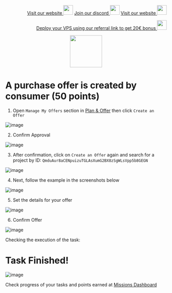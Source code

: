 <p style="font-size:14px" align="right">
<a href="https://kjnodes.com/" target="_blank">Visit our website <img src="https://user-images.githubusercontent.com/50621007/168689709-7e537ca6-b6b8-4adc-9bd0-186ea4ea4aed.png" width="30"/></a>
<a href="https://discord.gg/EY35ZzXY" target="_blank">Join our discord <img src="https://user-images.githubusercontent.com/50621007/176236430-53b0f4de-41ff-41f7-92a1-4233890a90c8.png" width="30"/></a>
<a href="https://kjnodes.com/" target="_blank">Visit our website <img src="https://user-images.githubusercontent.com/50621007/168689709-7e537ca6-b6b8-4adc-9bd0-186ea4ea4aed.png" width="30"/></a>
</p>

<p style="font-size:14px" align="right">
<a href="https://hetzner.cloud/?ref=y8pQKS2nNy7i" target="_blank">Deploy your VPS using our referral link to get 20€ bonus <img src="https://user-images.githubusercontent.com/50621007/174612278-11716b2a-d662-487e-8085-3686278dd869.png" width="30"/></a>
</p>

<p align="center">
  <img height="100" height="auto" src="https://user-images.githubusercontent.com/50621007/177323789-e6be59ae-0dfa-4e86-b3a8-028a4f0c465c.png">
</p>

# A purchase offer is created by consumer (50 points)
1. Open `Manage My Offers` section in [Plan & Offer](https://frontier.subquery.network/plans/my-offers/open) then click `Create an Offer`

![image](https://user-images.githubusercontent.com/50621007/177412441-86e9ffd6-8b0a-4f73-9493-62065be8dcb8.png)

2. Confirm Approval

![image](https://user-images.githubusercontent.com/50621007/177411364-04f4e522-c268-4dea-8dbb-9952e9005360.png)

3. After confirmation, click on `Create an Offer` again and search for a project by ID: `QmduAur8aCENpuizuTGLAsXumG2BX8zSgWLsVpp5b8GEGN`

![image](https://user-images.githubusercontent.com/50621007/177411770-59eeb218-d90f-4930-ba74-eb9c90f12011.png)

4. Next, follow the example in the screenshots below

![image](https://user-images.githubusercontent.com/50621007/177411946-aa817193-4e82-4c21-be43-78b6e0a85f50.png)

5. Set the details for your offer

![image](https://user-images.githubusercontent.com/50621007/177412250-ba57cf50-f739-4887-8cf9-e1162d7a5d6d.png)

6. Confirm Offer

![image](https://user-images.githubusercontent.com/50621007/177412302-630de06e-9074-4d66-b6da-7e0600029e59.png)

Checking the execution of the task:

# Task Finished!

![image](https://user-images.githubusercontent.com/50621007/177412343-cb859924-12de-4f65-ae97-248340fd9e0a.png)

Check progress of your tasks and points earned at [Missions Dashboard](https://frontier.subquery.network/missions/my-missions)
